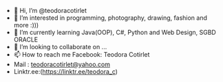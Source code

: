 - 👋 Hi, I’m @teodoracotirlet
- 👀 I’m interested in programming, photography, drawing, fashion and more :)))
- 🌱 I’m currently learning Java(OOP), C#, Python and Web Design, SGBD ORACLE
- 💞️ I’m looking to collaborate on ...
- 📫 How to reach me Facebook: Teodora Cotirlet
- Mail : teodoracotirlet@yahoo.com
- Linktr.ee:(https://linktr.ee/teodora_c)

<!---
teodoracotirlet/teodoracotirlet is a ✨ special ✨ repository because its `README.md` (this file) appears on your GitHub profile.
You can click the Preview link to take a look at your changes.
--->
